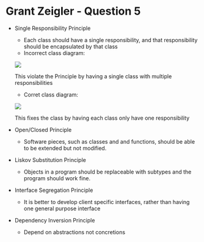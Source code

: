 # Grant Zeigler - Question 5


* Single Responsibility Principle
  * Each class should have a single responsibility, and that responsibility should be encapsulated by that class
  * Incorrect class diagram:
  
  ![](https://yuml.me/ab86ad62.jpg)
  
  This violate the Principle by having a single class with multiple responsibilities
  
  * Corret class diagram: 
  
  ![](http://yuml.me/de1b5efa.jpg)
  
  This fixes the class by having each class only have one responsibility
* Open/Closed Principle
  * Software pieces, such as classes and and functions, should be able to be extended but not modified.
* Liskov Substitution Principle
  * Objects in a program should be replaceable with subtypes and the program should work fine.
* Interface Segregation Principle
  * It is better to develop client specific interfaces, rather than having one general purpose interface
* Dependency Inversion Principle
  * Depend on abstractions not concretions
